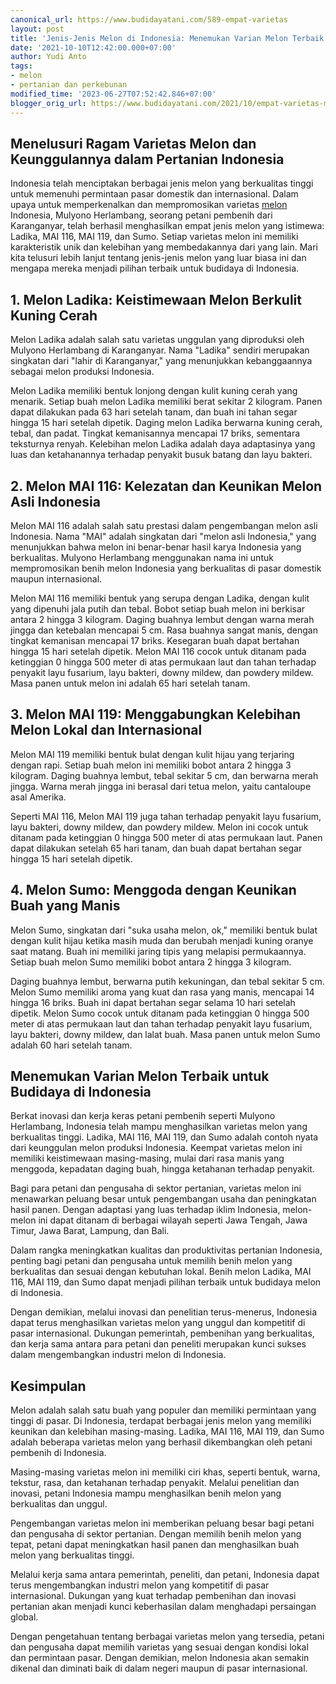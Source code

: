 ```yaml
---
canonical_url: https://www.budidayatani.com/589-empat-varietas
layout: post
title: 'Jenis-Jenis Melon di Indonesia: Menemukan Varian Melon Terbaik untuk Budidaya'
date: '2021-10-10T12:42:00.000+07:00'
author: Yudi Anto
tags:
- melon
- pertanian dan perkebunan
modified_time: '2023-06-27T07:52:42.846+07:00'
blogger_orig_url: https://www.budidayatani.com/2021/10/empat-varietas-melon-terbaru-dari.html
---
```


## Menelusuri Ragam Varietas Melon dan Keunggulannya dalam Pertanian Indonesia

Indonesia telah menciptakan berbagai jenis melon yang berkualitas tinggi untuk memenuhi permintaan pasar domestik dan internasional. Dalam upaya untuk memperkenalkan dan mempromosikan varietas [melon](https://www.budidayatani.com/search/label/melon) Indonesia, Mulyono Herlambang, seorang petani pembenih dari Karanganyar, telah berhasil menghasilkan empat jenis melon yang istimewa: Ladika, MAI 116, MAI 119, dan Sumo. Setiap varietas melon ini memiliki karakteristik unik dan kelebihan yang membedakannya dari yang lain. Mari kita telusuri lebih lanjut tentang jenis-jenis melon yang luar biasa ini dan mengapa mereka menjadi pilihan terbaik untuk budidaya di Indonesia.

## 1. Melon Ladika: Keistimewaan Melon Berkulit Kuning Cerah

Melon Ladika adalah salah satu varietas unggulan yang diproduksi oleh Mulyono Herlambang di Karanganyar. Nama "Ladika" sendiri merupakan singkatan dari "lahir di Karanganyar," yang menunjukkan kebanggaannya sebagai melon produksi Indonesia.

Melon Ladika memiliki bentuk lonjong dengan kulit kuning cerah yang menarik. Setiap buah melon Ladika memiliki berat sekitar 2 kilogram. Panen dapat dilakukan pada 63 hari setelah tanam, dan buah ini tahan segar hingga 15 hari setelah dipetik. Daging melon Ladika berwarna kuning cerah, tebal, dan padat. Tingkat kemanisannya mencapai 17 briks, sementara teksturnya renyah. Kelebihan melon Ladika adalah daya adaptasinya yang luas dan ketahanannya terhadap penyakit busuk batang dan layu bakteri.

## 2. Melon MAI 116: Kelezatan dan Keunikan Melon Asli Indonesia

Melon MAI 116 adalah salah satu prestasi dalam pengembangan melon asli Indonesia. Nama "MAI" adalah singkatan dari "melon asli Indonesia," yang menunjukkan bahwa melon ini benar-benar hasil karya Indonesia yang berkualitas. Mulyono Herlambang menggunakan nama ini untuk mempromosikan benih melon Indonesia yang berkualitas di pasar domestik maupun internasional.

Melon MAI 116 memiliki bentuk yang serupa dengan Ladika, dengan kulit yang dipenuhi jala putih dan tebal. Bobot setiap buah melon ini berkisar antara 2 hingga 3 kilogram. Daging buahnya lembut dengan warna merah jingga dan ketebalan mencapai 5 cm. Rasa buahnya sangat manis, dengan tingkat kemanisan mencapai 17 briks. Kesegaran buah dapat bertahan hingga 15 hari setelah dipetik. Melon MAI 116 cocok untuk ditanam pada ketinggian 0 hingga 500 meter di atas permukaan laut dan tahan terhadap penyakit layu fusarium, layu bakteri, downy mildew, dan powdery mildew. Masa panen untuk melon ini adalah 65 hari setelah tanam.

## 3. Melon MAI 119: Menggabungkan Kelebihan Melon Lokal dan Internasional

Melon MAI 119 memiliki bentuk bulat dengan kulit hijau yang terjaring dengan rapi. Setiap buah melon ini memiliki bobot antara 2 hingga 3 kilogram. Daging buahnya lembut, tebal sekitar 5 cm, dan berwarna merah jingga. Warna merah jingga ini berasal dari tetua melon, yaitu cantaloupe asal Amerika.

Seperti MAI 116, Melon MAI 119 juga tahan terhadap penyakit layu fusarium, layu bakteri, downy mildew, dan powdery mildew. Melon ini cocok untuk ditanam pada ketinggian 0 hingga 500 meter di atas permukaan laut. Panen dapat dilakukan setelah 65 hari tanam, dan buah dapat bertahan segar hingga 15 hari setelah dipetik.

## 4. Melon Sumo: Menggoda dengan Keunikan Buah yang Manis

Melon Sumo, singkatan dari "suka usaha melon, ok," memiliki bentuk bulat dengan kulit hijau ketika masih muda dan berubah menjadi kuning oranye saat matang. Buah ini memiliki jaring tipis yang melapisi permukaannya. Setiap buah melon Sumo memiliki bobot antara 2 hingga 3 kilogram.

Daging buahnya lembut, berwarna putih kekuningan, dan tebal sekitar 5 cm. Melon Sumo memiliki aroma yang kuat dan rasa yang manis, mencapai 14 hingga 16 briks. Buah ini dapat bertahan segar selama 10 hari setelah dipetik. Melon Sumo cocok untuk ditanam pada ketinggian 0 hingga 500 meter di atas permukaan laut dan tahan terhadap penyakit layu fusarium, layu bakteri, downy mildew, dan lalat buah. Masa panen untuk melon Sumo adalah 60 hari setelah tanam.

## Menemukan Varian Melon Terbaik untuk Budidaya di Indonesia

Berkat inovasi dan kerja keras petani pembenih seperti Mulyono Herlambang, Indonesia telah mampu menghasilkan varietas melon yang berkualitas tinggi. Ladika, MAI 116, MAI 119, dan Sumo adalah contoh nyata dari keunggulan melon produksi Indonesia. Keempat varietas melon ini memiliki keistimewaan masing-masing, mulai dari rasa manis yang menggoda, kepadatan daging buah, hingga ketahanan terhadap penyakit.

Bagi para petani dan pengusaha di sektor pertanian, varietas melon ini menawarkan peluang besar untuk pengembangan usaha dan peningkatan hasil panen. Dengan adaptasi yang luas terhadap iklim Indonesia, melon-melon ini dapat ditanam di berbagai wilayah seperti Jawa Tengah, Jawa Timur, Jawa Barat, Lampung, dan Bali.

Dalam rangka meningkatkan kualitas dan produktivitas pertanian Indonesia, penting bagi petani dan pengusaha untuk memilih benih melon yang berkualitas dan sesuai dengan kebutuhan lokal. Benih melon Ladika, MAI 116, MAI 119, dan Sumo dapat menjadi pilihan terbaik untuk budidaya melon di Indonesia.

Dengan demikian, melalui inovasi dan penelitian terus-menerus, Indonesia dapat terus menghasilkan varietas melon yang unggul dan kompetitif di pasar internasional. Dukungan pemerintah, pembenihan yang berkualitas, dan kerja sama antara para petani dan peneliti merupakan kunci sukses dalam mengembangkan industri melon di Indonesia.

## Kesimpulan

Melon adalah salah satu buah yang populer dan memiliki permintaan yang tinggi di pasar. Di Indonesia, terdapat berbagai jenis melon yang memiliki keunikan dan kelebihan masing-masing. Ladika, MAI 116, MAI 119, dan Sumo adalah beberapa varietas melon yang berhasil dikembangkan oleh petani pembenih di Indonesia.

Masing-masing varietas melon ini memiliki ciri khas, seperti bentuk, warna, tekstur, rasa, dan ketahanan terhadap penyakit. Melalui penelitian dan inovasi, petani Indonesia mampu menghasilkan benih melon yang berkualitas dan unggul.

Pengembangan varietas melon ini memberikan peluang besar bagi petani dan pengusaha di sektor pertanian. Dengan memilih benih melon yang tepat, petani dapat meningkatkan hasil panen dan menghasilkan buah melon yang berkualitas tinggi.

Melalui kerja sama antara pemerintah, peneliti, dan petani, Indonesia dapat terus mengembangkan industri melon yang kompetitif di pasar internasional. Dukungan yang kuat terhadap pembenihan dan inovasi pertanian akan menjadi kunci keberhasilan dalam menghadapi persaingan global.

Dengan pengetahuan tentang berbagai varietas melon yang tersedia, petani dan pengusaha dapat memilih varietas yang sesuai dengan kondisi lokal dan permintaan pasar. Dengan demikian, melon Indonesia akan semakin dikenal dan diminati baik di dalam negeri maupun di pasar internasional.

